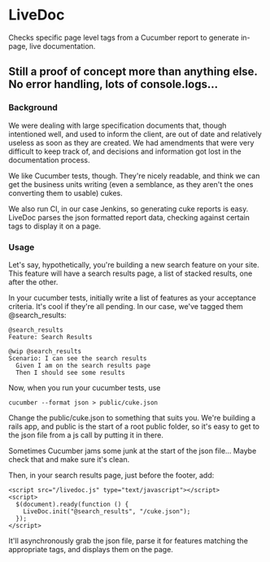 LiveDoc
=======

Checks specific page level tags from a Cucumber report to generate in-page, live documentation.

## Still a proof of concept more than anything else. No error handling, lots of console.logs...

### Background
We were dealing with large specification documents that, though intentioned well, and used to 
inform the client, are out of date and relatively useless as soon as they are created. We had 
amendments that were very difficult to keep track of, and decisions and information got lost
in the documentation process.

We like Cucumber tests, though. They're nicely readable, and think we can get the business
units writing (even a semblance, as they aren't the ones converting them to usable) cukes.

We also run CI, in our case Jenkins, so generating cuke reports is easy. LiveDoc parses the
json formatted report data, checking against certain tags to display it on a page.

### Usage
Let's say, hypothetically, you're building a new search feature on your site. This feature
will have a search results page, a list of stacked results, one after the other.

In your cucumber tests, initially write a list of features as your acceptance criteria. It's
cool if they're all pending. In our case, we've tagged them @search_results:

    @search_results
    Feature: Search Results

    @wip @search_results
    Scenario: I can see the search results
      Given I am on the search results page
      Then I should see some results

Now, when you run your cucumber tests, use

    cucumber --format json > public/cuke.json

Change the public/cuke.json to something that suits you. We're building a rails app, and public
is the start of a root public folder, so it's easy to get to the json file from a js call by putting
it in there.

Sometimes Cucumber jams some junk at the start of the json file... Maybe check that and make
sure it's clean.

Then, in your search results page, just before the footer, add:

    <script src="/livedoc.js" type="text/javascript"></script>
    <script>
      $(document).ready(function () {
        LiveDoc.init("@search_results", "/cuke.json");
      });
    </script>
    
It'll asynchronously grab the json file, parse it for features matching the appropriate tags, and 
displays them on the page.